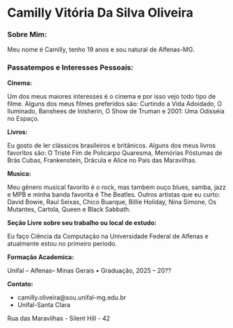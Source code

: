 <!DOCTYPE html>
<html>
<head>
    <h1>Camilly Vitória Da Silva Oliveira</h1>
  <body>
<h3>Sobre Mim:</h3>
  <p>Meu nome é Camilly, tenho 19 anos e sou natural de Alfenas-MG. 
<h3> Passatempos e Interesses Pessoais:</h3>
  <p><strong>Cinema:</strong>
  <p>Um dos meus maiores interesses é o cinema e por isso vejo todo tipo de filme. 
    Alguns dos meus filmes preferidos são: Curtindo a Vida Adoidado, O Iluminado, Banshees de Inisherin, O Show de Truman e 2001: Uma Odisséia no Espaço.</p>
    <p><strong>Livros:</strong>
   <p> Eu gosto de ler clássicos brasileiros e britânicos. 
Alguns dos meus livros favoritos são: O Triste Fim de Policarpo Quaresma, Memórias Póstumas de Brás Cubas, Frankenstein, Drácula e Alice no País das Maravilhas.
<p><strong>Musica:</strong></p>
<p>Meu gênero musical favorito é o rock, mas tambem ouço blues, samba, jazz e MPB e minha banda favorita é The Beatles.
Outros artistas que eu curto: David Bowie, Raul Seixas, Chico Buarque, Billie Holiday, Nina Simone, Os Mutantes, Cartola, Queen e Black Sabbath.</p>
<p><strong>Seção Livre sobre seu trabalho ou local de estudo:</strong></p>
<p>Eu faço Ciência da Computação na Universidade Federal de Alfenas e atualmente estou no primeiro período.<p>
<p><strong>Formação Academica:</strong><p>
  <p>Unifal – Alfenas– Minas Gerais • Graduação, 2025 – 20??<p>
  <p><strong>Contato:</strong><p>
<ul>
<li>camilly.oliveira@sou.unifal-mg.edu.br</li> 
 <li>Unifal-Santa Clara</li>
</ul>
  <p>Rua das Maravilhas - Silent Hill - 42</p>
